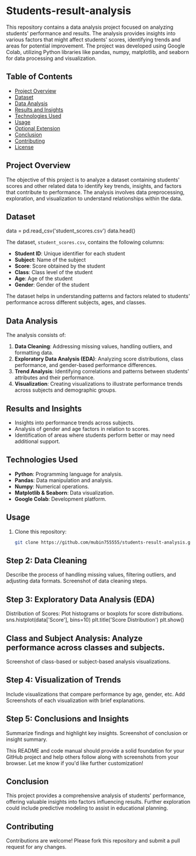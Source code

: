 # Students-result-analysis


This repository contains a data analysis project focused on analyzing students' performance and results. The analysis provides insights into various factors that might affect students' scores, identifying trends and areas for potential improvement. The project was developed using Google Colab, utilizing Python libraries like pandas, numpy, matplotlib, and seaborn for data processing and visualization.

## Table of Contents
- [Project Overview](#project-overview)
- [Dataset](#dataset)
- [Data Analysis](#data-analysis)
- [Results and Insights](#results-and-insights)
- [Technologies Used](#technologies-used)
- [Usage](#usage)
- [Optional Extension](#optional-extension)
- [Conclusion](#conclusion)
- [Contributing](#contributing)
- [License](#license)

## Project Overview
The objective of this project is to analyze a dataset containing students' scores and other related data to identify key trends, insights, and factors that contribute to performance. The analysis involves data preprocessing, exploration, and visualization to understand relationships within the data.

## Dataset
data = pd.read_csv('student_scores.csv')
data.head()

The dataset, `student_scores.csv`, contains the following columns:
- **Student ID**: Unique identifier for each student
- **Subject**: Name of the subject
- **Score**: Score obtained by the student
- **Class**: Class level of the student
- **Age**: Age of the student
- **Gender**: Gender of the student

The dataset helps in understanding patterns and factors related to students' performance across different subjects, ages, and classes.

## Data Analysis
The analysis consists of:
1. **Data Cleaning**: Addressing missing values, handling outliers, and formatting data.
2. **Exploratory Data Analysis (EDA)**: Analyzing score distributions, class performance, and gender-based performance differences.
3. **Trend Analysis**: Identifying correlations and patterns between students' attributes and their performance.
4. **Visualization**: Creating visualizations to illustrate performance trends across subjects and demographic groups.

## Results and Insights
- Insights into performance trends across subjects.
- Analysis of gender and age factors in relation to scores.
- Identification of areas where students perform better or may need additional support.

## Technologies Used
- **Python**: Programming language for analysis.
- **Pandas**: Data manipulation and analysis.
- **Numpy**: Numerical operations.
- **Matplotlib & Seaborn**: Data visualization.
- **Google Colab**: Development platform.

## Usage
1. Clone this repository:
   ```bash
   git clone https://github.com/mubin755555/students-result-analysis.git
## Step 2: Data Cleaning
Describe the process of handling missing values, filtering outliers, and adjusting data formats.
Screenshot of data cleaning steps.
## Step 3: Exploratory Data Analysis (EDA)
Distribution of Scores: Plot histograms or boxplots for score distributions.
sns.histplot(data['Score'], bins=10)
plt.title('Score Distribution')
plt.show()
## Class and Subject Analysis: Analyze performance across classes and subjects.

Screenshot of class-based or subject-based analysis visualizations.
## Step 4: Visualization of Trends
Include visualizations that compare performance by age, gender, etc.
Add Screenshots of each visualization with brief explanations.
## Step 5: Conclusions and Insights
Summarize findings and highlight key insights.
Screenshot of conclusion or insight summary.


This README and code manual should provide a solid foundation for your GitHub project and help others follow along with screenshots from your browser. Let me know if you'd like further customization!

## Conclusion
This project provides a comprehensive analysis of students' performance, offering valuable insights into factors influencing results. Further exploration could include predictive modeling to assist in educational planning.

## Contributing
Contributions are welcome! Please fork this repository and submit a pull request for any changes.
